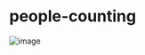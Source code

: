 # people-counting
![image](https://github.com/narinthon-so/people-counting/assets/54059270/49ac123b-fe22-4765-96be-9aaeaf8506c4)
